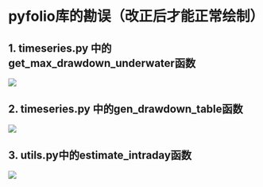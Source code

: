 # pyfolio库的勘误（改正后才能正常绘制）

## 1. timeseries.py 中的get_max_drawdown_underwater函数

![](/Users/xiongjiangkai/Desktop/back/绘图和指标展示示例/image/1.png)

## 2. timeseries.py 中的gen_drawdown_table函数

![](/Users/xiongjiangkai/Desktop/back/绘图和指标展示示例/image/2.png)

## 3. utils.py中的estimate_intraday函数

![](/Users/xiongjiangkai/Desktop/back/绘图和指标展示示例/image/2.png)